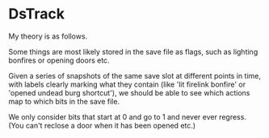 # DsTrack

My theory is as follows.

Some things are most likely stored in the save file as flags, such as lighting bonfires or opening doors etc.

Given a series of snapshots of the same save slot at different points in time, with labels clearly marking
what they contain (like 'lit firelink bonfire' or 'opened undead burg shortcut'), we should be able to see
which actions map to which bits in the save file.

We only consider bits that start at 0 and go to 1 and never ever regress. (You can't reclose a door when it has been opened etc.)